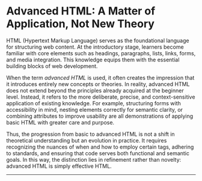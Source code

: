 # Advanced HTML: A Matter of Application, Not New Theory

HTML (Hypertext Markup Language) serves as the foundational language for structuring web content. At the introductory stage, learners become familiar with core elements such as headings, paragraphs, lists, links, forms, and media integration. This knowledge equips them with the essential building blocks of web development.

When the term *advanced HTML* is used, it often creates the impression that it introduces entirely new concepts or theories. In reality, advanced HTML does not extend beyond the principles already acquired at the beginner level. Instead, it refers to the more deliberate, precise, and context-sensitive application of existing knowledge. For example, structuring forms with accessibility in mind, nesting elements correctly for semantic clarity, or combining attributes to improve usability are all demonstrations of applying basic HTML with greater care and purpose.

Thus, the progression from basic to advanced HTML is not a shift in theoretical understanding but an evolution in practice. It requires recognizing the nuances of when and how to employ certain tags, adhering to standards, and ensuring that code serves both functional and semantic goals. In this way, the distinction lies in refinement rather than novelty: advanced HTML is simply effective HTML.

---
